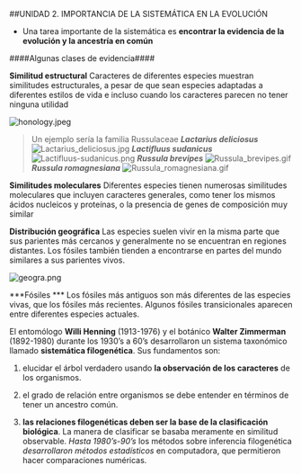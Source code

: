 ##UNIDAD 2. IMPORTANCIA DE LA SISTEMÁTICA EN LA EVOLUCIÓN

- Una tarea importante de la sistemática es **encontrar la evidencia de la evolución y la ancestría en común**

####Algunas clases de evidencia####

**Similitud estructural**
Caracteres de diferentes especies muestran similitudes estructurales, a pesar de que sean especies adaptadas a diferentes estilos de vida e incluso cuando los caracteres parecen no tener ninguna utilidad

![honology.jpeg](honology.jpeg)

>Un ejemplo sería la familia Russulaceae
***Lactarius deliciosus***
![Lactarius_deliciosus.jpg](Lactarius_deliciosus.jpg)
***Lactifluus sudanicus***
![Lactifluus-sudanicus.png](Lactifluus-sudanicus.png)
***Russula brevipes***
![Russula_brevipes.gif](Russula_brevipes.gif)
***Russula romagnesiana***
![Russula_romagnesiana.gif](Russula_romagnesiana.gif)

**Similitudes moleculares**
Diferentes especies tienen numerosas similitudes moleculares que incluyen caracteres generales, como tener los mismos ácidos nucleicos y proteínas, o la presencia de genes de composición muy similar

**Distribución geográfica**
Las especies suelen vivir en la misma parte que sus parientes más cercanos y generalmente no se encuentran en regiones distantes. Los fósiles también tienden a encontrarse en partes del mundo similares a sus parientes vivos.

![geogra.png](geogra.png)

***Fósiles ***
Los fósiles más antiguos son más diferentes de las especies vivas, que los fósiles más recientes. Algunos fósiles transicionales aparecen entre diferentes especies actuales.


El entomólogo **Willi Henning** (1913-1976) y el botánico **Walter Zimmerman** (1892-1980) durante los 1930’s a 60’s desarrollaron un sistema taxonómico llamado **sistemática filogenética**. Sus fundamentos son: 

1) elucidar el árbol verdadero usando **la observación de los caracteres** de los organismos. 

2) el grado de relación entre organismos se debe entender en términos de tener un ancestro común. 

3) **las relaciones filogenéticas deben ser la base de la clasificación biológica**. La manera de clasificar se basaba meramente en similitud observable. *Hasta 1980’s-90’s* los métodos sobre inferencia filogenética *desarrollaron métodos estadísticos* en computadora, que permitieron hacer comparaciones numéricas.
